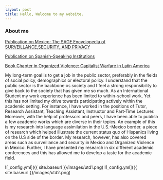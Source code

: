 ```yaml
---
layout: post
title: Hello, Welcome to my website. 
---
```



### About me

[Publication on Mexico: The SAGE Encyclopedia of SURVEILLANCE,SECURITY, AND PRIVACY](/images/MexicoSagePublication.pdf)


[Publication on Spanish-Speaking Institutions](/images/SpanishSpeakingInstitutionsandLanguageAssimilationintheRioGrandeValley.pdf)

[Book Chapter in Organized Violence: Capitalist Warfare in Latin America](https://leer.amazon.com.mx/kp/embed?asin=B07S5XFNKP&preview=newtab&linkCode=kpe&ref_=cm_sw_r_kb_dp_2ZNuFbTN6THHB)

My long-term goal is to get a job in the public sector, preferably in the fields of social policy, demographics or electoral policy. I understand that the public sector is the backbone os society and I feel a strong responsibility to give back to the society that has given me so much. 
As an International Student my work experience has been limited to within-school work. Yet this has not limited my drive towards participating actively within the academic setting. For instance, I have worked in the positions of Tutor, Research Assistant, Teaching Assistant, Instructor and Part-Time Lecturer. Moreover, with the help of professors and peers, I have been able to publish a few academic works which are diverse in their topics. An example of this is my research into language assimilation in the U.S.-Mexico border, a piece of research which helped illustrate the current status quo of Hispanics living on the U.S side of the border. My research, however, has also covered areas such as surveillance and security in Mexico and Organized Violence in Mexico.  Further, I have presented my research in six different academic conferences and this has allowed me to develop a taste for the academic field. 




![_config.yml]({{ site.baseurl }}/images/utd1.png)
![_config.yml]({{ site.baseurl }}/images/utd2.png)
